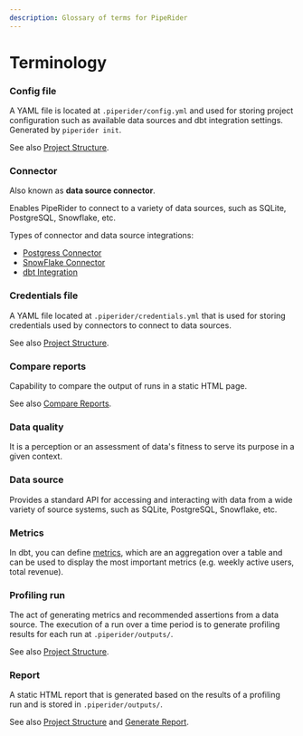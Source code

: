 ```yaml
---
description: Glossary of terms for PipeRider
---
```


# Terminology

###

### Config file

A YAML file is located at `.piperider/config.yml` and used for storing project configuration such as available data sources and dbt integration settings. Generated by `piperider init`.

See also [Project Structure](about-piperider/project-structure/).

### Connector

Also known as **data source connector**.

Enables PipeRider to connect to a variety of data sources, such as SQLite, PostgreSQL, Snowflake, etc.

Types of connector and data source integrations:

* [Postgress Connector](get-started/install-piperider/supported-data-sources/postgres-connector.md)
* [SnowFlake Connector](get-started/install-piperider/supported-data-sources/snowflake-connector.md)
* [dbt Integration](get-started/dbt-integration/)

### Credentials file

A YAML file located at `.piperider/credentials.yml` that is used for storing credentials used by connectors to connect to data sources.

See also [Project Structure](about-piperider/project-structure/).

### Compare reports

Capability to compare the output of runs in a static HTML page.

See also [Compare Reports](how-to-guides/compare-reports.md).

### Data quality

It is a perception or an assessment of data's fitness to serve its purpose in a given context.

### Data source

Provides a standard API for accessing and interacting with data from a wide variety of source systems, such as SQLite, PostgreSQL, Snowflake, etc.

### Metrics

In dbt, you can define [metrics](https://docs.getdbt.com/docs/build/metrics), which are an aggregation over a table and can be used to display the most important metrics (e.g. weekly active users, total revenue).

### Profiling run

The act of generating metrics and recommended assertions from a data source. The execution of a run over a time period is to generate profiling results for each run at `.piperider/outputs/`.

See also [Project Structure](about-piperider/project-structure/).

### Report

A static HTML report that is generated based on the results of a profiling run and is stored in `.piperider/outputs/`.

See also [Project Structure](about-piperider/project-structure/) and [Generate Report](how-to-guides/generate-report.md).
